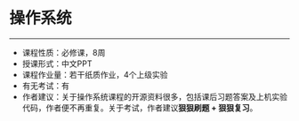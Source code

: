 # 操作系统

------

- 课程性质：必修课，8周
- 授课形式：中文PPT
- 课程作业量：若干纸质作业，4个上级实验
- 有无考试：有
- 作者建议：关于操作系统课程的开源资料很多，包括课后习题答案及上机实验代码，作者便不再重复。关于考试，作者建议**狠狠刷题 + 狠狠复习**。